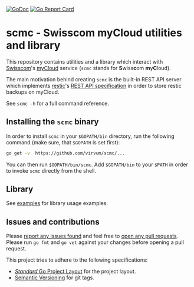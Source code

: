 [![GoDoc](https://godoc.org/github.com/virvum/scmc?status.svg)](https://godoc.org/github.com/virvum/scmc)
[![Go Report Card](https://goreportcard.com/badge/github.com/virvum/scmc)](https://goreportcard.com/report/github.com/virvum/scmc)

# scmc - Swisscom myCloud utilities and library

This repository contains utilities and a library which interact with
[Swisscom][swisscom]'s [myCloud][mycloud] service (`scmc` stands for
**S**wiss**c**om **m**y**C**loud).

The main motivation behind creating `scmc` is the built-in REST API server
which implements [restic][restic]'s [REST API specification][restic-api] in
order to store restic backups on myCloud.

See `scmc -h` for a full command reference.

[restic]: https://restic.net/
[restic-api]: https://restic.readthedocs.io/en/stable/100_references.html#rest-backend
[swisscom]: https://www.swisscom.ch/
[mycloud]: https://start.mycloud.ch/

## Installing the `scmc` binary

In order to install `scmc` in your `$GOPATH/bin` directory, run the following
command (make sure, that `$GOPATH` is set first):

```sh
go get -v  https://github.com/virvum/scmc/...
```

You can then run `$GOPATH/bin/scmc`. Add `$GOPATH/bin` to your `$PATH` in order
to invoke `scmc` directly from the shell.

## Library

See [examples](examples) for library usage examples.

## Issues and contributions

Please [report any issues found][new-issue] and feel free to [open any pull
requests][new-pr]. Please run `go fmt` and `go vet` against your changes before
opening a pull request.

This project tries to adhere to the following specifications:

* [_Standard_ Go Project Layout][go-layout] for the project layout.
* [Semantic Versioning][semver] for git tags.

[go-layout]: https://github.com/golang-standards/project-layout
[semver]: https://semver.org/
[new-issue]: https://github.com/virvum/scmc/issues/new
[new-pr]: https://github.com/virvum/scmc/compare
